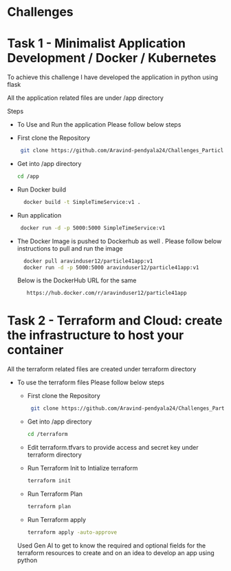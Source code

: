 # Challenges

# Task 1 - Minimalist Application Development / Docker / Kubernetes

To achieve this challenge I have developed the application in python using flask

All the application related files are under /app directory

Steps

- To Use and Run the application Please follow below steps
 - First clone the Repository
     
    ```bash
     git clone https://github.com/Aravind-pendyala24/Challenges_Particle41.git
     ```
 - Get into /app directory

    ```bash
    cd /app
     ```
 - Run Docker build

   ```bash
     docker build -t SimpleTimeService:v1 .
     ```
 - Run application

    ```bash
     docker run -d -p 5000:5000 SimpleTimeService:v1
     ```
 - The Docker Image is pushed to Dockerhub as well . Please follow below instructions to pull and run the image

   ```bash
     docker pull aravinduser12/particle41app:v1
     docker run -d -p 5000:5000 aravinduser12/particle41app:v1
     ```
   Below is the DockerHub URL for the same

   ```bash
      https://hub.docker.com/r/aravinduser12/particle41app
     ```

# Task 2 - Terraform and Cloud: create the infrastructure to host your container

All the terraform related files are created under terraform directory

- To use the terraform files Please follow below steps

  - First clone the Repository
     
    ```bash
     git clone https://github.com/Aravind-pendyala24/Challenges_Particle41.git
     ```
  - Get into /app directory

    ```bash
    cd /terraform
     ```
  - Edit terraform.tfvars to provide access and secret key under terraform directory
 
  - Run Terraform Init to Intialize terraform

     ```bash
    terraform init
     ```
  - Run Terraform Plan

     ```bash
    terraform plan
     ```
   - Run Terraform apply

     ```bash
     terraform apply -auto-approve
      ```

  Used Gen AI to get to know the required and optional fields for the terraform resources to create and on an idea to develop an app using python
  
    
   

   
    
